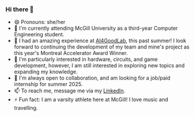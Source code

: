 ### Hi there 👋

- 😄 Pronouns: she/her
- 🏫 I'm currently attending McGill University as a third-year Computer Engineering student.
- 🔭 I had an amazing experience at [AI4GoodLab](https://www.ai4goodlab.com/), this past summer! I look forward to continuing the development of my team and mine's project as this year's Montreal Accelerator Award Winner.
- 💙 I'm particularly interested in hardware, circuits, and game development, however, I am still interested in exploring new topics and expanding my knowledge.
- 💬 I'm always open to collaboration, and am looking for a job/paid internship for summer 2025.
- 📫 To reach me, message me via my [LinkedIn](linkedin.com/in/ana-gordon-b90a60255).
- ⚡ Fun fact: I am a varsity athlete here at McGill! I love music and travelling.

